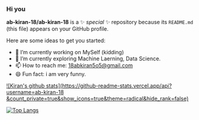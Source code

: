 ### Hi you 

**ab-kiran-18/ab-kiran-18** is a ✨ _special_ ✨ repository because its `README.md` (this file) appears on your GitHub profile.

Here are some ideas to get you started:

- 🔭 I’m currently working on MySelf (kidding)
- 🌱 I’m currently exploring Machine Laerning, Data Science.
- 📫 How to reach me: 18abkiran5o5@gmail.com
- 😄 Fun fact: i am very funny.

[![Kiran's github stats](https://github-readme-stats.vercel.app/api?username=ab-kiran-18
&count_private=true&show_icons=true&theme=radical&hide_rank=false)](https://github.com/ab-kiran-18/github-readme-stats)

[![Top Langs](https://github-readme-stats.vercel.app/api/top-langs/?username=ab-kiran-18)](https://github.com/ab-kiran-18/github-readme-stats)
